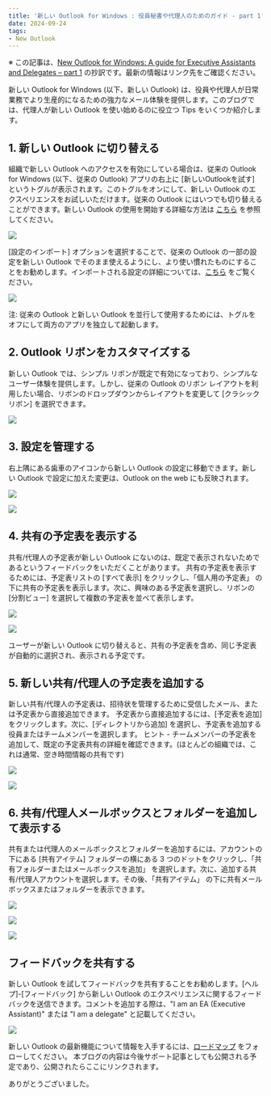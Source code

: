 ```yaml
---
title: '新しい Outlook for Windows : 役員秘書や代理人のためのガイド - part 1'
date: 2024-09-24
tags: 
- New Outlook
---
```


※ この記事は、[New Outlook for Windows: A guide for Executive Assistants and Delegates – part 1](https://techcommunity.microsoft.com/t5/outlook-blog/new-outlook-for-windows-a-guide-for-executive-assistants-and/ba-p/4208700) の抄訳です。最新の情報はリンク先をご確認ください。

新しい Outlook for Windows (以下、新しい Outlook) は、役員や代理人が日常業務でより生産的になるための強力なメール体験を提供します。このブログでは、代理人が新しい Outlook を使い始めるのに役立つ Tips をいくつか紹介します。

## 1. 新しい Outlook に切り替える
組織で新しい Outlook へのアクセスを有効にしている場合は、従来の Outlook for Windows (以下、従来の Outlook) アプリの右上に [新しいOutlookを試す] というトグルが表示されます。このトグルをオンにして、新しい Outlook のエクスペリエンスをお試しいただけます。従来の Outlook にはいつでも切り替えることができます。新しい Outlook の使用を開始する詳細な方法は [こちら](https://support.microsoft.com/office/656bb8d9-5a60-49b2-a98b-ba7822bc7627) を参照してください。

![](screenshot001.jpg)

[設定のインポート] オプションを選択することで、従来の Outlook の一部の設定を新しい Outlook でそのまま使えるようにし、より使い慣れたものにすることをお勧めします。インポートされる設定の詳細については、[こちら](https://support.microsoft.com/office/b85ce5ff-bef3-45ae-9e95-9d63c514abdc) をご覧ください。

![](screenshot002.jpg)

注: 従来の Outlook と新しい Outlook を並行して使用するためには、トグルをオフにして両方のアプリを独立して起動します。

## 2. Outlook リボンをカスタマイズする
新しい Outlook では、シンプル リボンが既定で有効になっており、シンプルなユーザー体験を提供します。しかし、従来の Outlook のリボン レイアウトを利用したい場合、リボンのドロップダウンからレイアウトを変更して [クラシックリボン] を選択できます。

![](screenshot003.jpg)

## 3. 設定を管理する
右上隅にある歯車のアイコンから新しい Outlook の設定に移動できます。新しい Outlook で設定に加えた変更は、Outlook on the web にも反映されます。

![](screenshot004.jpg)

![](screenshot005.jpg)

## 4. 共有の予定表を表示する
共有/代理人の予定表が新しい Outlook にないのは、既定で表示されないためであるというフィードバックをいただくことがあります。
共有の予定表を表示するためには、予定表リストの [すべて表示] をクリックし、「個人用の予定表」 の下に共有の予定表を表示します。次に、興味のある予定表を選択し、リボンの [分割ビュー] を選択して複数の予定表を並べて表示します。

![](screenshot006.jpg)

![](screenshot007.jpg)

ユーザーが新しい Outlook に切り替えると、共有の予定表を含め、同じ予定表が自動的に選択され、表示される予定です。

## 5. 新しい共有/代理人の予定表を追加する
新しい共有/代理人の予定表は、招待状を管理するために受信したメール、または予定表から直接追加できます。
予定表から直接追加するには、[予定表を追加] をクリックします。次に、[ディレクトリから追加] を選択し、予定表を追加する役員またはチームメンバーを選択します。
ヒント - チームメンバーの予定表を追加して、既定の予定表共有の詳細を確認できます。(ほとんどの組織では、これは通常、空き時間情報の共有です)

![](screenshot008.jpg)

![](screenshot009.jpg)

## 6. 共有/代理人メールボックスとフォルダーを追加して表示する
共有または代理人のメールボックスとフォルダーを追加するには、アカウントの下にある [共有アイテム] フォルダーの横にある 3 つのドットをクリックし、「共有フォルダーまたはメールボックスを追加」 を選択します。次に、追加する共有/代理人アカウントを選択します。その後、「共有アイテム」 の下に共有メールボックスまたはフォルダーを表示できます。

![](screenshot010.jpg)

![](screenshot011.jpg)

![](screenshot012.jpg)

## フィードバックを共有する
新しい Outlook を試してフィードバックを共有することをお勧めします。[ヘルプ]-[フィードバック] から新しい Outlook のエクスペリエンスに関するフィードバックを送信できます。コメントを追加する際は、"I am an EA (Executive Assistant)" または "I am a delegate" と記載してください。

![](screenshot013.jpg)

新しい Outlook の最新機能について情報を入手するには、[ロードマップ](https://www.microsoft.com/microsoft-365/roadmap?filters=Outlook%2CDesktop%2CWeb&searchterms=%23newoutlookforwindows) をフォローしてください。
本ブログの内容は今後サポート記事としても公開される予定であり、公開されたらここにリンクされます。

ありがとうございました。

